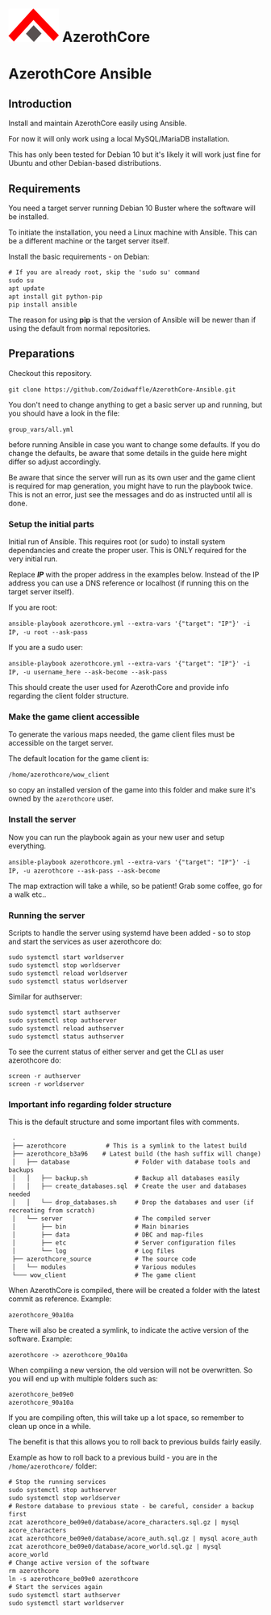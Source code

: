 # ![logo](https://raw.githubusercontent.com/azerothcore/azerothcore.github.io/master/images/logo-github.png) AzerothCore

# AzerothCore Ansible

## Introduction

Install and maintain AzerothCore easily using Ansible.

For now it will only work using a local MySQL/MariaDB installation.

This has only been tested for Debian 10 but it's likely it will work just fine for Ubuntu and other Debian-based distributions.

## Requirements

You need a target server running Debian 10 Buster where the software will be installed.

To initiate the installation, you need a Linux machine with Ansible. This can be a different machine or the target server itself.

Install the basic requirements - on Debian:
```
# If you are already root, skip the 'sudo su' command
sudo su
apt update
apt install git python-pip
pip install ansible
```

The reason for using **pip** is that the version of Ansible will be newer than if using the default from normal repositories.

## Preparations

Checkout this repository.

`git clone https://github.com/Zoidwaffle/AzerothCore-Ansible.git`

You don't need to change anything to get a basic server up and running, but you should have a look in the file:

`group_vars/all.yml`

before running Ansible in case you want to change some defaults. If you do change the defaults, be aware that some details in the guide here might differ so adjust accordingly.

Be aware that since the server will run as its own user and the game client is required for map generation, you might have to run the playbook twice. This is not an error, just see the messages and do as instructed until all is done. 

### Setup the initial parts

Initial run of Ansible. This requires root (or sudo) to install system dependancies and create the proper user. This is ONLY required for the very initial run.

Replace ***IP*** with the proper address in the examples below. Instead of the IP address you can use a DNS reference or localhost (if running this on the target server itself).

If you are root:

`ansible-playbook azerothcore.yml --extra-vars '{"target": "IP"}' -i IP, -u root --ask-pass`

If you are a sudo user:

`ansible-playbook azerothcore.yml --extra-vars '{"target": "IP"}' -i IP, -u username_here --ask-become --ask-pass`

This should create the user used for AzerothCore and provide info regarding the client folder structure.

### Make the game client accessible

To generate the various maps needed, the game client files must be accessible on the target server.

The default location for the game client is:

`/home/azerothcore/wow_client`

so copy an installed version of the game into this folder and make sure it's owned by the `azerothcore` user.

### Install the server

Now you can run the playbook again as your new user and setup everything.

`ansible-playbook azerothcore.yml --extra-vars '{"target": "IP"}' -i IP, -u azerothcore --ask-pass --ask-become`

The map extraction will take a while, so be patient! Grab some coffee, go for a walk etc..

### Running the server

Scripts to handle the server using systemd have been added - so to stop and start the services as user azerothcore do:

```
sudo systemctl start worldserver
sudo systemctl stop worldserver
sudo systemctl reload worldserver
sudo systemctl status worldserver
```

Similar for authserver:

```
sudo systemctl start authserver
sudo systemctl stop authserver
sudo systemctl reload authserver
sudo systemctl status authserver
```

To see the current status of either server and get the CLI as user azerothcore do:

```
screen -r authserver
screen -r worldserver
```

### Important info regarding folder structure

This is the default structure and some important files with comments.
```
 .
 ├── azerothcore           # This is a symlink to the latest build
 ├── azerothcore_b3a96    # Latest build (the hash suffix will change)
 │   ├── database                  # Folder with database tools and backups
 │   │   ├── backup.sh             # Backup all databases easily
 │   │   ├── create_databases.sql  # Create the user and databases needed
 │   │   └── drop_databases.sh     # Drop the databases and user (if recreating from scratch)
 │   └── server                    # The compiled server
 │       ├── bin                   # Main binaries
 │       ├── data                  # DBC and map-files
 │       ├── etc                   # Server configuration files
 │       └── log                   # Log files
 ├── azerothcore_source            # The source code
 │   └── modules                   # Various modules
 └─── wow_client                   # The game client
```

When AzerothCore is compiled, there will be created a folder with the latest commit as reference. Example:

`azerothcore_90a10a`

There will also be created a symlink, to indicate the active version of the software. Example:

`azerothcore -> azerothcore_90a10a`

When compiling a new version, the old version will not be overwritten. So you will end up with multiple folders such as:

```
azerothcore_be09e0
azerothcore_90a10a
```

If you are compiling often, this will take up a lot space, so remember to clean up once in a while.

The benefit is that this allows you to roll back to previous builds fairly easily.

Example as how to roll back to a previous build - you are in the `/home/azerothcore/` folder:


```
# Stop the running services
sudo systemctl stop authserver
sudo systemctl stop worldserver
# Restore database to previous state - be careful, consider a backup first
zcat azerothcore_be09e0/database/acore_characters.sql.gz | mysql acore_characters
zcat azerothcore_be09e0/database/acore_auth.sql.gz | mysql acore_auth
zcat azerothcore_be09e0/database/acore_world.sql.gz | mysql acore_world
# Change active version of the software
rm azerothcore
ln -s azerothcore_be09e0 azerothcore
# Start the services again
sudo systemctl start authserver
sudo systemctl start worldserver
```
